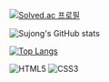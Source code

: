  [![Solved.ac 프로필](http://mazassumnida.wtf/api/v2/generate_badge?boj=rlatnwhd)](https://solved.ac/rlatnwhd)

![Sujong's GitHub stats](https://github-readme-stats.vercel.app/api?username=rlatnwhd&show_icons=true&theme=dark)

[![Top Langs](https://github-readme-stats.vercel.app/api/top-langs/?username=rlatnwhd&layout=compact&theme=dark&langs_count=8)](https://github.com/anuraghazra/github-readme-stats)

![HTML5](https://img.shields.io/badge/-HTML5-F05032?style=for-the-badge&logo=html5&logoColor=ffffff)
![CSS3](https://img.shields.io/badge/-CSS3-007ACC?style=for-the-badge&logo=css3)
